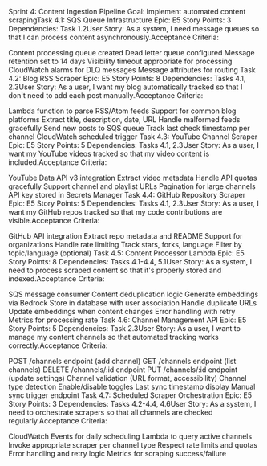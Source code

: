 Sprint 4: Content Ingestion Pipeline
Goal: Implement automated content scrapingTask 4.1: SQS Queue Infrastructure
Epic: E5
Story Points: 3
Dependencies: Task 1.2User Story: As a system, I need message queues so that I can process content asynchronously.Acceptance Criteria:

 Content processing queue created
 Dead letter queue configured
 Message retention set to 14 days
 Visibility timeout appropriate for processing
 CloudWatch alarms for DLQ messages
 Message attributes for routing
Task 4.2: Blog RSS Scraper
Epic: E5
Story Points: 8
Dependencies: Tasks 4.1, 2.3User Story: As a user, I want my blog automatically tracked so that I don't need to add each post manually.Acceptance Criteria:

 Lambda function to parse RSS/Atom feeds
 Support for common blog platforms
 Extract title, description, date, URL
 Handle malformed feeds gracefully
 Send new posts to SQS queue
 Track last check timestamp per channel
 CloudWatch scheduled trigger
Task 4.3: YouTube Channel Scraper
Epic: E5
Story Points: 5
Dependencies: Tasks 4.1, 2.3User Story: As a user, I want my YouTube videos tracked so that my video content is included.Acceptance Criteria:

 YouTube Data API v3 integration
 Extract video metadata
 Handle API quotas gracefully
 Support channel and playlist URLs
 Pagination for large channels
 API key stored in Secrets Manager
Task 4.4: GitHub Repository Scraper
Epic: E5
Story Points: 5
Dependencies: Tasks 4.1, 2.3User Story: As a user, I want my GitHub repos tracked so that my code contributions are visible.Acceptance Criteria:

 GitHub API integration
 Extract repo metadata and README
 Support for organizations
 Handle rate limiting
 Track stars, forks, language
 Filter by topic/language (optional)
Task 4.5: Content Processor Lambda
Epic: E5
Story Points: 8
Dependencies: Tasks 4.1-4.4, 5.1User Story: As a system, I need to process scraped content so that it's properly stored and indexed.Acceptance Criteria:

 SQS message consumer
 Content deduplication logic
 Generate embeddings via Bedrock
 Store in database with user association
 Handle duplicate URLs
 Update embeddings when content changes
 Error handling with retry
 Metrics for processing rate
Task 4.6: Channel Management API
Epic: E5
Story Points: 5
Dependencies: Task 2.3User Story: As a user, I want to manage my content channels so that automated tracking works correctly.Acceptance Criteria:

 POST /channels endpoint (add channel)
 GET /channels endpoint (list channels)
 DELETE /channels/:id endpoint
 PUT /channels/:id endpoint (update settings)
 Channel validation (URL format, accessibility)
 Channel type detection
 Enable/disable toggles
 Last sync timestamp display
 Manual sync trigger endpoint
Task 4.7: Scheduled Scraper Orchestration
Epic: E5
Story Points: 3
Dependencies: Tasks 4.2-4.4, 4.6User Story: As a system, I need to orchestrate scrapers so that all channels are checked regularly.Acceptance Criteria:

 CloudWatch Events for daily scheduling
 Lambda to query active channels
 Invoke appropriate scraper per channel type
 Respect rate limits and quotas
 Error handling and retry logic
 Metrics for scraping success/failure
